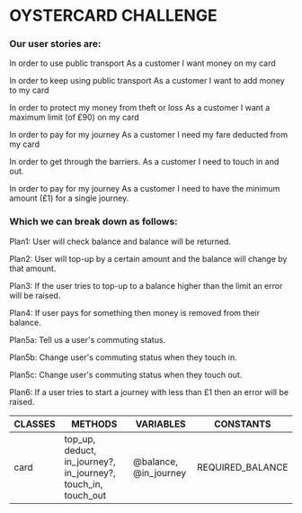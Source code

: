 # OYSTERCARD CHALLENGE

### Our user stories are:

In order to use public transport
As a customer
I want money on my card

In order to keep using public transport
As a customer
I want to add money to my card

In order to protect my money from theft or loss
As a customer
I want a maximum limit (of £90) on my card

In order to pay for my journey
As a customer
I need my fare deducted from my card

In order to get through the barriers.
As a customer
I need to touch in and out.

In order to pay for my journey
As a customer
I need to have the minimum amount (£1) for a single journey.

### Which we can break down as follows:


Plan1:  User will check balance and balance will be returned.

Plan2:  User will top-up by a certain amount and the balance will change by that
        amount.

Plan3:  If the user tries to top-up to a balance higher than the limit an error
        will be raised.

Plan4:  If user pays for something then money is removed from their balance.

Plan5a: Tell us a user's commuting status.

Plan5b: Change user's commuting status when they touch in.

Plan5c: Change user's commuting status when they touch out.

Plan6:  If a user tries to start a journey with less than £1 then an error will
        be raised.




|CLASSES|METHODS|VARIABLES|CONSTANTS|
|---------|--------------|--------------|--------------|
|card|top_up, deduct, in_journey?, in_journey?, touch_in, touch_out|@balance, @in_journey|REQUIRED_BALANCE|
